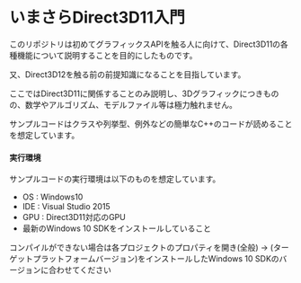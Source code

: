 # いまさらDirect3D11入門
このリポジトリは初めてグラフィックスAPIを触る人に向けて、Direct3D11の各種機能について説明することを目的にしたものです。

又、Direct3D12を触る前の前提知識になることを目指しています。

ここではDirect3D11に関係することのみ説明し、3Dグラフィックにつきものの、数学やアルゴリズム、モデルファイル等は極力触れません。

サンプルコードはクラスや列挙型、例外などの簡単なC++のコードが読めることを想定しています。

#### 実行環境

サンプルコードの実行環境は以下のものを想定しています。

* OS : Windows10
* IDE : Visual Studio 2015
* GPU : Direct3D11対応のGPU
* 最新のWindows 10 SDKをインストールしていること

コンパイルができない場合は各プロジェクトのプロパティを開き(全般) -> (ターゲットプラットフォームバージョン)をインストールしたWindows 10 SDKのバージョンに合わせてください

